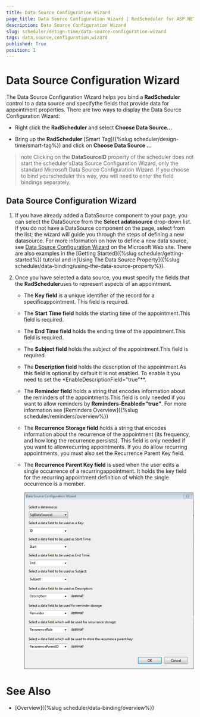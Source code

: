 ```yaml
---
title: Data Source Configuration Wizard
page_title: Data Source Configuration Wizard | RadScheduler for ASP.NET AJAX Documentation
description: Data Source Configuration Wizard
slug: scheduler/design-time/data-source-configuration-wizard
tags: data,source,configuration,wizard
published: True
position: 1
---
```


# Data Source Configuration Wizard



The Data Source Configuration Wizard helps you bind a **RadScheduler** control to a data source and specifythe fields that provide data for appointment properties. There are two ways to display the Data Source Configuration Wizard:

* Right click the **RadScheduler** and select **Choose Data Source...**

* Bring up the **RadScheduler** [Smart Tag]({%slug scheduler/design-time/smart-tag%}) and click on **Choose Data Source ...**

>note Clicking on the **DataSourceID** property of the scheduler does not start the scheduler'sData Source Configuration Wizard, only the standard Microsoft Data Source Configuration Wizard. If you choose to bind yourscheduler this way, you will need to enter the field bindings separately.
>


## Data Source Configuration Wizard

1. If you have already added a DataSource component to your page, you can select the DataSource from the **Select adatasource** drop-down list. If you do not have a DataSource component on the page, select<New data source...> from the list; the wizard will guide you through the steps of defining a new datasource. For more information on how to define a new data source, see [Data Source Configuration Wizard](http://msdn.microsoft.com/en-us/library/w4dd7z6t(VS.80).aspx) on the Microsoft Web site. There are also examples in the [Getting Started]({%slug scheduler/getting-started%}) tutorial and in[Using The Data Source Property]({%slug scheduler/data-binding/using-the-data-source-property%}).

1. Once you have selected a data source, you must specify the fields that the **RadScheduler**uses to represent aspects of an appointment.

	* The **Key field** is a unique identifier of the record for a specificappointment. This field is required.

	* The **Start Time field** holds the starting time of the appointment.This field is required.

	* The **End Time field** holds the ending time of the appointment.This field is required.

	* The **Subject field** holds the subject of the appointment.This field is required.

	* The **Description field** holds the description of the appointment.As this field is optional by default it is not enabled. To enable it you need to set the *EnableDescriptionField="true"**.

	* The **Reminder field** holds a string that encodes information about the reminders of the appointments.This field is only needed if you want to allow reminders by **Reminders-Enabled="true"**. For more information see [Reminders Overview]({%slug scheduler/reminders/overview%})

	* The **Recurrence Storage field** holds a string that encodes information about the recurrence of the appointment (its frequency, and how long the recurrence persists). This field is only needed if you want to allowrecurring appointments. If you do allow recurring appointments, you must also set the Recurrence Parent Key field.

	* The **Recurrence Parent Key field** is used when the user edits a single occurrence of a recurringappointment. It holds the key field for the recurring appointment definition of which the single occurrence is a member.

		![Data Source Configuration](images/scheduler_datasourceconfiguration.png)

# See Also

 * [Overview]({%slug scheduler/data-binding/overview%})
